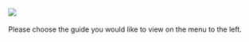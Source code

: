 ![](http://i.imgur.com/5yZfZi5.jpg)
----------
Please choose the guide you would like to view on the menu to the left.
